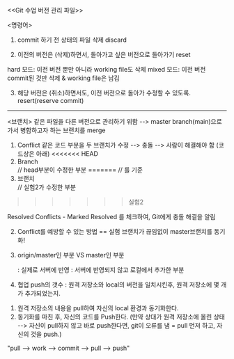 <<Git 수업 버전 관리 파일>>

<명령어>
1. commit 하기 전 상태의 파일 삭제
discard

2. 이전의 버전은 (삭제)하면서, 돌아가고 싶은 버전으로 돌아가기
reset

hard 모드: 이전 버전 뿐만 아니라 working file도 삭제
mixed 모드: 이전 버전 commit된 것만 삭제 & working file은 남김

3. 해당 버전은 (취소)하면서도, 이전 버전으로 돌아가 수정할 수 있도록.
resert(reserve commit)
-------------------------------------------------------------
<브랜치>
같은 파일을 다른 버전으로 관리하기 위함
--> master branch(main)으로 가서 병합하고자 하는 브랜치를 merge

1. Conflict 같은 코드 부분을 두 브랜치가 수정 --> 충돌 --> 사람이 해결해야 함
(코드상은 아래)
<<<<<<< HEAD
			<li>Branch</li>	// head부분이 수정한 부분
=======		// 를 기준
			<li>브랜치</li>	// 실험2가 수정한 부분
>>>>>>> 실험2

Resolved Conflicts - Marked Resolved 를 체크하여, Git에게 충돌 해결을 알림

2. Conflict를 예방할 수 있는 방법 == 실험 브랜치가 끊임없이 master브랜치를 동기화!

3. origin/master인 부분 VS master인 부분

	: 실제로 서버에 반영			: 서버에 반영되지 않고 로컬에서 추가한 부분

4. 협업
push의 갯수 : 원격 저장소와 local의 버전을 일치시킨후, 원격 저장소에 몇 개가 추가되었는지.
1) 원격 저장소의 내용을 pull하여 자신의 local 환경과 동기화한다.
2) 동기화를 마친 후, 자신의 코드를 Push한다.
(만약 상대가 원격 저장소에 올린 상태 --> 자신이 pull하지 않고 바로 push한다면, git이 오류를 냄 = pull 먼저 하고, 자신의 것을 push.)

"pull --> work --> commit --> pull --> push"

